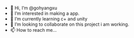 - 👋 Hi, I’m @gohyangxu
- 👀 I’m interested in making a app. 
- 🌱 I’m currently learning c+ and unity
- 💞️ I’m looking to collaborate on this project i am working. 
- 📫 How to reach me...

<!---
gohyangxu/gohyangxu is a ✨ special ✨ repository because its `README.md` (this file) appears on your GitHub profile.
You can click the Preview link to take a look at your changes.
--->
